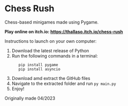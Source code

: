 # Chess Rush

Chess-based minigames made using Pygame.

**Play online on itch.io: https://thallaso.itch.io/chess-rush**

Instructions to launch on your own computer:

1. Download the latest release of Python
2. Run the following commands in a terminal:
   ```
      pip install pygame
      pip install asyncio
   ```
4. Download amd extract the GitHub files
5. Navigate to the extracted folder and run
   ```py main.py```
6. Enjoy!



Originally made 04/2023
